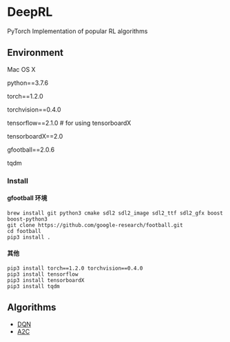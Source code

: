 # DeepRL
PyTorch Implementation of popular RL algorithms

## Environment

Mac OS X 

python==3.7.6

torch==1.2.0

torchvision==0.4.0

tensorflow==2.1.0 # for using tensorboardX

tensorboardX==2.0

gfootball==2.0.6

tqdm

### Install

#### gfootball 环境
```
brew install git python3 cmake sdl2 sdl2_image sdl2_ttf sdl2_gfx boost boost-python3
git clone https://github.com/google-research/football.git
cd football
pip3 install .
```

#### 其他
```
pip3 install torch==1.2.0 torchvision==0.4.0
pip3 install tensorflow
pip3 install tensorboardX
pip3 install tqdm
```
## Algorithms
+ [DQN](https://github.com/ssxy00/DeepRL/tree/master/DQN)
+ [A2C](https://github.com/ssxy00/DeepRL/tree/master/A2C)



